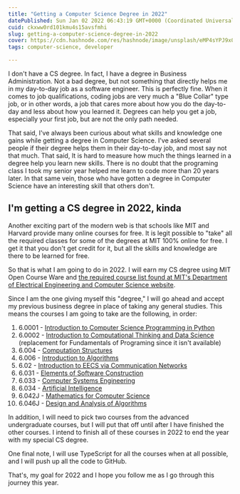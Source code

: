```yaml
---
title: "Getting a Computer Science Degree in 2022"
datePublished: Sun Jan 02 2022 06:43:19 GMT+0000 (Coordinated Universal Time)
cuid: ckxww0rd101kmu4s15avsfmhi
slug: getting-a-computer-science-degree-in-2022
cover: https://cdn.hashnode.com/res/hashnode/image/unsplash/eMP4sYPJ9x0/upload/v1641095583958/WyhEjLWBm.jpeg
tags: computer-science, developer

---
```


I don't have a CS degree. In fact, I have a degree in Business Administration. Not a bad degree, but not something that directly helps me in my day-to-day job as a software engineer. This is perfectly fine. When it comes to job qualifications, coding jobs are very much a "Blue Collar" type job, or in other words, a job that cares more about how you do the day-to-day and less about how you learned it. Degrees can help you get a job, especially your first job, but are not the only path needed.

That said, I've always been curious about what skills and knowledge one gains while getting a degree in Computer Science. I've asked several people if their degree helps them in their day-to-day job, and most say not that much. That said, It is hard to measure how much the things learned in a degree help you learn new skills. There is no doubt that the programing class I took my senior year helped me learn to code more than 20 years later. In that same vein, those who have gotten a degree in Computer Science have an interesting skill that others don't.

## I'm getting a CS degree in 2022, kinda

Another exciting part of the modern web is that schools like MIT and Harvard provide many online courses for free. It is legit possible to "take" all the required classes for some of the degrees at MIT 100% online for free. I get it that you don't get credit for it, but all the skills and knowledge are there to be learned for free.

So that is what I am going to do in 2022. I will earn my CS degree using MIT Open Course Ware and [the required course list found at MIT's Department of Electrical Engineering and Computer Science website](http://catalog.mit.edu/degree-charts/computer-science-engineering-course-6-3/).

Since I am the one giving myself this "degree," I will go ahead and accept my previous business degree in place of taking any general studies. This means the courses I am going to take are the following, in order:

1. 6.0001 - [Introduction to Computer Science Programming in Python](https://ocw.mit.edu/courses/electrical-engineering-and-computer-science/6-0001-introduction-to-computer-science-and-programming-in-python-fall-2016/)
2. 6.0002 - [Introduction to Computational Thinking and Data Science](https://ocw.mit.edu/courses/electrical-engineering-and-computer-science/6-0002-introduction-to-computational-thinking-and-data-science-fall-2016/) (replacement for Fundamentals of Programing since it isn't available)
3. 6.004 - [Computation Structures](https://ocw.mit.edu/courses/electrical-engineering-and-computer-science/6-004-computation-structures-spring-2017)
4. 6.006 - [Introduction to Algorithms](https://ocw.mit.edu/courses/electrical-engineering-and-computer-science/6-006-introduction-to-algorithms-fall-2011/)
5. 6.02 - [Introduction to EECS via Communication Networks](https://ocw.mit.edu/courses/electrical-engineering-and-computer-science/6-02-introduction-to-eecs-ii-digital-communication-systems-fall-2012/)
6. 6.031 - [Elements of Software Construction](https://ocw.mit.edu/courses/electrical-engineering-and-computer-science/6-005-elements-of-software-construction-fall-2008/)
7. 6.033 - [Computer Systems Engineering](https://ocw.mit.edu/courses/electrical-engineering-and-computer-science/6-033-computer-system-engineering-spring-2018)
8. 6.034 - [Artificial Intelligence](https://ocw.mit.edu/courses/electrical-engineering-and-computer-science/6-034-artificial-intelligence-fall-2010/)
9. 6.042J - [Mathematics for Computer Science](https://ocw.mit.edu/courses/electrical-engineering-and-computer-science/6-042j-mathematics-for-computer-science-spring-2015/)
10. 6.046J - [Design and Analysis of Algorithms](https://ocw.mit.edu/courses/electrical-engineering-and-computer-science/6-046j-design-and-analysis-of-algorithms-spring-2015)

In addition, I will need to pick two courses from the advanced undergraduate courses, but I will put that off until after I have finished the other courses. I intend to finish all of these courses in 2022 to end the year with my special CS degree.

One final note, I will use TypeScript for all the courses when at all possible, and I will push up all the code to GitHub.  

That's, my goal for 2022 and I hope you follow me as I go through this journey this year.
